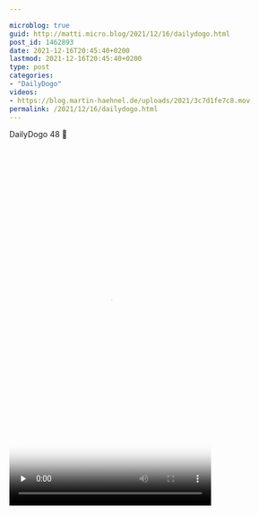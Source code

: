 ```yaml
---

microblog: true
guid: http://matti.micro.blog/2021/12/16/dailydogo.html
post_id: 1462893
date: 2021-12-16T20:45:40+0200
lastmod: 2021-12-16T20:45:40+0200
type: post
categories:
- "DailyDogo"
videos:
- https://blog.martin-haehnel.de/uploads/2021/3c7d1fe7c8.mov
permalink: /2021/12/16/dailydogo.html
---
```

DailyDogo 48 🐶

<video controls="controls" playsinline="playsinline" src="https://blog.martin-haehnel.de/uploads/2021/3c7d1fe7c8.mov" width="360" height="640" poster="https://blog.martin-haehnel.de/uploads/2021/f38ecb6c0f.png" preload="none"></video>

